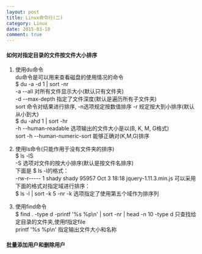 ```yaml
---
layout: post
title: Linux命令行(二)
category: Linux
date: 2015-03-10
comment: true
---
```


#### 如何对指定目录的文件按文件大小排序
1. 使用du命令    
    du命令是可以用来查看磁盘的使用情况的命令    
    $ du -a -d 1 | sort -nr    
    -a --all 对所有文件显示大小(默认只有文件夹)    
    -d --max-depth 指定了文件深度(默认是遍历所有子文件夹)    
    sort 命令对结果进行排序, -n选项规定按数值排序 -r 规定按大到小排序(默认从小到大)    
    $ du  -ahd 1 | sort -hr    
    -h --human-readable 选项输出的文件大小是以(B, K, M, G格式)       
    sort -h --human-numeric-sort 能够正确对(K,M,G)排序    

2. 使用ls命令(只能作用于没有文件夹的排序)    
    $ ls -lS   
    -S 选项对文件的按大小排序(默认是按文件名排序)    
    下面是 $ ls -l的格式：    
    -rw-r----- 1 shady shady     95957 Oct  3 18:18 jquery-1.11.3.min.js
    可以采用下面的格式对指定域进行排序：    
    $ ls -l | sort -k 5 -nr
    -k 选项指定了使用第五个域作为排序列    

3. 使用find命令     
   $ find . -type d  -printf '%s %p\n' | sort -nr | head -n 10 
   -type d  只查找给定目录的文件夹,使用f指定file        
   printf '%s %p\n' 指定输出文件大小和名称     

#### 批量添加用户和删除用户  








